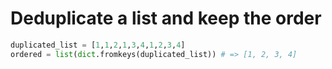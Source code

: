 # Deduplicate a list and keep the order

```python
duplicated_list = [1,1,2,1,3,4,1,2,3,4]
ordered = list(dict.fromkeys(duplicated_list)) # => [1, 2, 3, 4]
```
